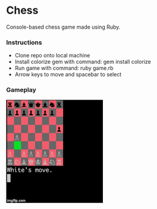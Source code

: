 # Chess

Console-based chess game made using Ruby.

### Instructions

* Clone repo onto local machine
* Install colorize gem with command: gem install colorize
* Run game with command: ruby game.rb
* Arrow keys to move and spacebar to select

### Gameplay

![gameplay](play.gif)
